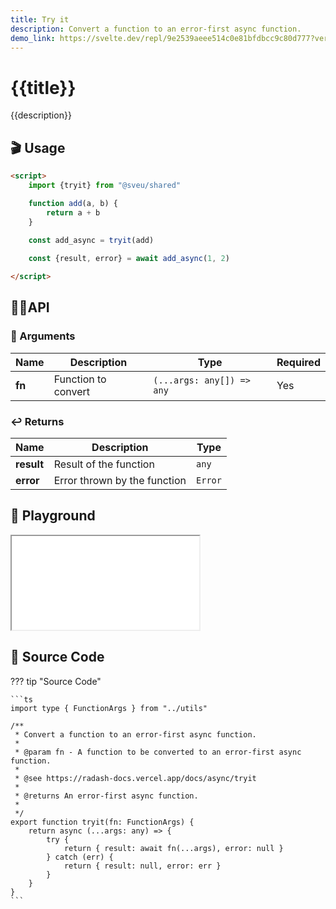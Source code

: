 ```yaml
---
title: Try it
description: Convert a function to an error-first async function.
demo_link: https://svelte.dev/repl/9e2539aeee514c0e81bfdbcc9c80d777?version=3.55.1
---
```


# {{title}}

{{description}}

## 🎬 Usage

```html
<script>
    import {tryit} from "@sveu/shared"

    function add(a, b) {
        return a + b
    }

    const add_async = tryit(add)
    
    const {result, error} = await add_async(1, 2)

</script>
```

## 👩‍💻API

### 👻 Arguments

| Name                | Description                          | Type                          | Required |
| ------------------- | ------------------------------------ | ----------------------------- | -------- |
| **fn**              | Function to convert                  | `(...args: any[]) => any`     | Yes      |


### ↩️ Returns

| Name                | Description                          | Type                          |
| ------------------- | ------------------------------------ | ----------------------------- |
| **result**          | Result of the function               | `any`                         |
| **error**           | Error thrown by the function         | `Error`                       |

## 🧪 Playground

<iframe class="h-120 w-full" src="{{demo_link}}"></iframe>

## 👀 Source Code

??? tip "Source Code"

    ```ts
    import type { FunctionArgs } from "../utils"

    /**
     * Convert a function to an error-first async function.
     *
     * @param fn - A function to be converted to an error-first async function.
     *
     * @see https://radash-docs.vercel.app/docs/async/tryit
     *
     * @returns An error-first async function.
     *
     */
    export function tryit(fn: FunctionArgs) {
        return async (...args: any) => {
            try {
                return { result: await fn(...args), error: null }
            } catch (err) {
                return { result: null, error: err }
            }
        }
    }
    ```

